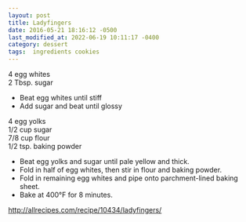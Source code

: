 ```yaml
---
layout: post
title: Ladyfingers
date: 2016-05-21 18:16:12 -0500
last_modified_at: 2022-06-19 10:11:17 -0400
category: dessert
tags:  ingredients cookies
---
```

4 egg whites  
2 Tbsp. sugar  

  * Beat egg whites until stiff
  * Add sugar and beat until glossy

4 egg yolks  
1/2 cup sugar  
7/8 cup flour  
1/2 tsp. baking powder  

  * Beat egg yolks and sugar until pale yellow and thick.
  * Fold in half of egg whites, then stir in flour and baking powder.
  * Fold in remaining egg whites and pipe onto parchment-lined baking sheet.
  * Bake at 400°F for 8 minutes.

http://allrecipes.com/recipe/10434/ladyfingers/  
